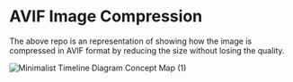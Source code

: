 # AVIF Image Compression

The above repo is an representation of showing how the image is compressed in AVIF format by reducing the size without losing the quality.

![Minimalist Timeline Diagram Concept Map (1)](https://user-images.githubusercontent.com/10459220/173661429-847abc84-e18e-4c38-85d3-16e13ef70d35.png)
